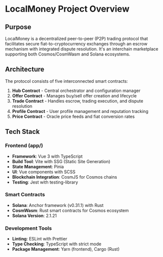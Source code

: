 # LocalMoney Project Overview

## Purpose
LocalMoney is a decentralized peer-to-peer (P2P) trading protocol that facilitates secure fiat-to-cryptocurrency exchanges through an escrow mechanism with integrated dispute resolution. It's an interchain marketplace supporting both Cosmos/CosmWasm and Solana ecosystems.

## Architecture
The protocol consists of five interconnected smart contracts:
1. **Hub Contract** - Central orchestrator and configuration manager
2. **Offer Contract** - Manages buy/sell offer creation and lifecycle
3. **Trade Contract** - Handles escrow, trading execution, and dispute resolution
4. **Profile Contract** - User profile management and reputation tracking
5. **Price Contract** - Oracle price feeds and fiat conversion rates

## Tech Stack

### Frontend (app/)
- **Framework**: Vue 3 with TypeScript
- **Build Tool**: Vite with SSG (Static Site Generation)
- **State Management**: Pinia
- **UI**: Vue components with SCSS
- **Blockchain Integration**: CosmJS for Cosmos chains
- **Testing**: Jest with testing-library

### Smart Contracts
- **Solana**: Anchor framework (v0.31.1) with Rust
- **CosmWasm**: Rust smart contracts for Cosmos ecosystem
- **Solana Version**: 2.1.21

### Development Tools
- **Linting**: ESLint with Prettier
- **Type Checking**: TypeScript with strict mode
- **Package Management**: Yarn (frontend), Cargo (Rust)